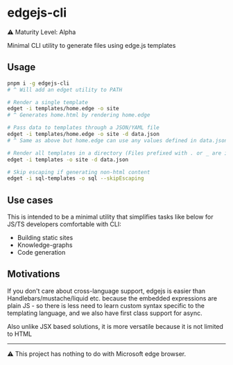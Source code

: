# edgejs-cli

:warning: Maturity Level: Alpha

Minimal CLI utility to generate files using edge.js templates

## Usage

```sh
pnpm i -g edgejs-cli
# ^ Will add an edget utility to PATH

# Render a single template
edget -i templates/home.edge -o site
# ^ Generates home.html by rendering home.edge

# Pass data to templates through a JSON/YAML file
edget -i templates/home.edge -o site -d data.json
# ^ Same as above but home.edge can use any values defined in data.json

# Render all templates in a directory (Files prefixed with . or _ are ignored)
edget -i templates -o site -d data.json

# Skip escaping if generating non-html content
edget -i sql-templates -o sql --skipEscaping
```

## Use cases

This is intended to be a minimal utility that simplifies tasks like below for JS/TS developers comfortable with CLI:

- Building static sites
- Knowledge-graphs
- Code generation

## Motivations

If you don't care about cross-language support, edgejs is easier than Handlebars/mustache/liquid etc.
because the embedded expressions are plain JS - so there is less need to learn custom syntax specific
to the templating language, and we also have first class support for async.

Also unlike JSX based solutions, it is more versatile because it is not limited to HTML

---

:warning: This project has nothing to do with Microsoft edge browser.
